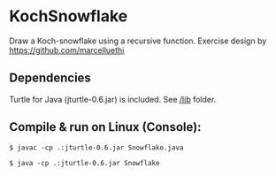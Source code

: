 # KochSnowflake
Draw a Koch-snowflake using a recursive function.
Exercise design by https://github.com/marcelluethi

## Dependencies
Turtle for Java (jturtle-0.6.jar) is included. See [/lib](/lib) folder.

## Compile & run on Linux (Console):
``` 
$ javac -cp .:jturtle-0.6.jar Snowflake.java
```
```
$ java -cp .:jturtle-0.6.jar Snowflake
``` 
